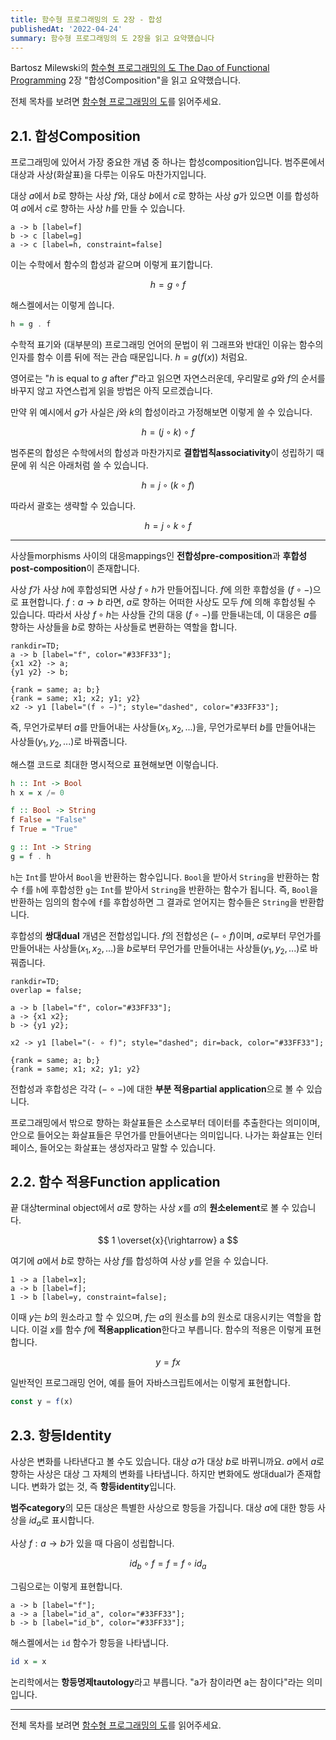 ```yaml
---
title: 함수형 프로그래밍의 도 2장 - 합성
publishedAt: '2022-04-24'
summary: 함수형 프로그래밍의 도 2장을 읽고 요약했습니다
---
```


Bartosz Milewski의 [함수형 프로그래밍의 도 The Dao of Functional
Programming](https://github.com/BartoszMilewski/Publications/tree/master/TheDaoOfFP)
2장 "합성Composition"을 읽고 요약했습니다.

전체 목차를 보려면 [함수형 프로그래밍의 도](/posts/dao-fp)를 읽어주세요.

## 2.1. 합성Composition

프로그래밍에 있어서 가장 중요한 개념 중 하나는 합성composition입니다. 범주론에서 대상과
사상(화살표)을 다루는 이유도 마찬가지입니다.

대상 $a$에서 $b$로 향하는 사상 $f$와, 대상 $b$에서 $c$로 향하는 사상 $g$가 있으면 이를
합성하여 $a$에서 $c$로 향하는 사상 $h$를 만들 수 있습니다.

```render-category
a -> b [label=f]
b -> c [label=g]
a -> c [label=h, constraint=false]
```

이는 수학에서 함수의 합성과 같으며 이렇게 표기합니다.

$$
h = g \circ f
$$

해스켈에서는 이렇게 씁니다.

```haskell
h = g . f
```

수학적 표기와 (대부분의) 프로그래밍 언어의 문법이 위 그래프와 반대인 이유는 함수의 인자를 함수
이름 뒤에 적는 관습 때문입니다. $h = g(f(x))$ 처럼요.

영어로는 "$h$ is equal to $g$ after $f$"라고 읽으면 자연스러운데, 우리말로 $g$와 $f$의
순서를 바꾸지 않고 자연스럽게 읽을 방법은 아직 모르겠습니다.

만약 위 예시에서 $g$가 사실은 $j$와 $k$의 합성이라고 가정해보면 이렇게 쓸 수 있습니다.

$$
h = (j \circ k) \circ f
$$

범주론의 합성은 수학에서의 합성과 마찬가지로 **결합법칙associativity**이 성립하기 때문에
위 식은 아래처럼 쓸 수 있습니다.

$$
h = j \circ (k \circ f)
$$

따라서 괄호는 생략할 수 있습니다.

$$
h = j \circ k \circ f
$$

---

사상들morphisms 사이의 대응mappings인 **전합성pre-composition**과
**후합성post-composition**이 존재합니다.

사상 $f$가 사상 $h$에 후합성되면 사상 $f \circ h$가 만들어집니다. $f$에 의한 후합성을
$(f \circ -)$으로 표현합니다. $f: a \rightarrow b$ 라면, $a$로 향하는 어떠한 사상도
모두 $f$에 의해 후합성될 수 있습니다. 따라서 사상 $f \circ h$는 사상들 간의 대응
$(f \circ -)$를 만들내는데, 이 대응은 $a$를 향하는 사상들을 $b$로 향하는 사상들로 변환하는
역할을 합니다.

```render-category
rankdir=TD;
a -> b [label="f", color="#33FF33"];
{x1 x2} -> a;
{y1 y2} -> b;

{rank = same; a; b;}
{rank = same; x1; x2; y1; y2}
x2 -> y1 [label="(f ∘ −)"; style="dashed", color="#33FF33"];
```

즉, 무언가로부터 $a$를 만들어내는 사상들($x_1, x_2, ...$)을, 무언가로부터 $b$를 만들어내는
사상들($y_1, y_2, ...$)로 바꿔줍니다.

해스캘 코드로 최대한 명시적으로 표현해보면 이렇습니다.

```haskell
h :: Int -> Bool
h x = x /= 0

f :: Bool -> String
f False = "False"
f True = "True"

g :: Int -> String
g = f . h
```

`h`는 `Int`를 받아서 `Bool`을 반환하는 함수입니다. `Bool`을 받아서 `String`을 반환하는
함수 `f`를 `h`에 후합성한 `g`는 `Int`를 받아서 `String`을 반환하는 함수가 됩니다.
즉, `Bool`을 반환하는 임의의 함수에 `f`를 후합성하면 그 결과로 얻어지는 함수들은 `String`을
반환합니다.

후합성의 **쌍대dual** 개념은 전합성입니다. $f$의 전합성은 $(- \circ f)$이며, $a$로부터
무언가를 만들어내는 사상들($x_1, x_2, ...$)을 $b$로부터 무언가를 만들어내는
사상들($y_1, y_2, ...$)로 바꿔줍니다.

```render-category
rankdir=TD;
overlap = false;

a -> b [label="f", color="#33FF33"];
a -> {x1 x2};
b -> {y1 y2};

x2 -> y1 [label="(- ∘ f)"; style="dashed"; dir=back, color="#33FF33"];

{rank = same; a; b;}
{rank = same; x1; x2; y1; y2}
```

전합성과 후합성은 각각 $(- \circ -)$에 대한 **부분 적용partial application**으로 볼 수
있습니다.

프로그래밍에서 밖으로 향하는 화살표들은 소스로부터 데이터를 추출한다는 의미이며, 안으로 들어오는
화살표들은 무언가를 만들어낸다는 의미입니다. 나가는 화살표는 인터페이스, 들어오는 화살표는
생성자라고 말할 수 있습니다.

## 2.2. 함수 적용Function application

끝 대상terminal object에서 $a$로 향하는 사상 $x$를 $a$의 **원소element**로 볼 수
있습니다.

$$
1 \overset{x}{\rightarrow} a
$$

여기에 $a$에서 $b$로 향하는 사상 $f$를 합성하여 사상 $y$를 얻을 수 있습니다.

```render-category
1 -> a [label=x];
a -> b [label=f];
1 -> b [label=y, constraint=false];
```

이때 $y$는 $b$의 원소라고 할 수 있으며, $f$는 $a$의 원소를 $b$의 원소로 대응시키는 역할을
합니다. 이걸 $x$를 함수 $f$에 **적용application**한다고 부릅니다. 함수의 적용은 이렇게
표현합니다.

$$
y = fx
$$

일반적인 프로그래밍 언어, 예를 들어 자바스크립트에서는 이렇게 표현합니다.

```javascript
const y = f(x)
```

## 2.3. 항등Identity

사상은 변화를 나타낸다고 볼 수도 있습니다. 대상 $a$가 대상 $b$로 바뀌니까요. $a$에서 $a$로
향하는 사상은 대상 그 자체의 변화를 나타냅니다. 하지만 변화에도 쌍대dual가 존재합니다. 변화가
없는 것, 즉 **항등identity**입니다.

**범주category**의 모든 대상은 특별한 사상으로 항등을 가집니다. 대상 $a$에 대한 항등 사상을
$id_a$로 표시합니다.

사상 $f: a \rightarrow b$가 있을 때 다음이 성립합니다.

$$
id_b \circ f = f = f \circ id_a
$$

그림으로는 이렇게 표현합니다.

```render-category
a -> b [label="f"];
a -> a [label="id_a", color="#33FF33"];
b -> b [label="id_b", color="#33FF33"];
```

해스켈에서는 `id` 함수가 항등을 나타냅니다.

```haskell
id x = x
```

논리학에서는 **항등명제tautology**라고 부릅니다. "a가 참이라면 a는 참이다"라는 의미입니다.

---

전체 목차를 보려면 [함수형 프로그래밍의 도](/posts/dao-fp)를 읽어주세요.
